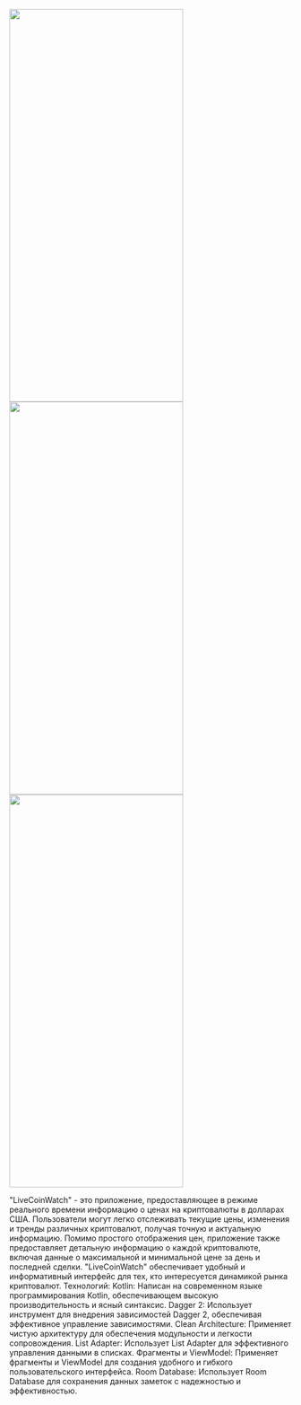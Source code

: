 <img src="https://github.com/KanatBayalbayev/LiveCoinWatch/assets/115481348/3be35dd3-e7b5-43a6-b162-229743924183" width="310" height="700"><img src="https://github.com/KanatBayalbayev/LiveCoinWatch/assets/115481348/e52c44aa-1553-4ce7-97e4-a1285685a1db" width="310" height="700">
<img src="https://github.com/KanatBayalbayev/LiveCoinWatch/assets/115481348/37398922-9a85-44e6-82e9-086fac81cca2" width="310" height="700"> 



"LiveCoinWatch" - это приложение, предоставляющее в режиме реального времени информацию о ценах на криптовалюты в долларах США. Пользователи могут легко отслеживать текущие цены, изменения и тренды различных криптовалют, получая точную и актуальную информацию. Помимо простого отображения цен, приложение также предоставляет детальную информацию о каждой криптовалюте, включая данные о максимальной и минимальной цене за день и последней сделки. "LiveCoinWatch" обеспечивает удобный и информативный интерфейс для тех, кто интересуется динамикой рынка криптовалют.
Технологий:
Kotlin: Написан на современном языке программирования Kotlin, обеспечивающем высокую производительность и ясный синтаксис.
Dagger 2: Использует инструмент для внедрения зависимостей Dagger 2, обеспечивая эффективное управление зависимостями.
Clean Architecture: Применяет чистую архитектуру для обеспечения модульности и легкости сопровождения.
List Adapter: Использует List Adapter для эффективного управления данными в списках.
Фрагменты и ViewModel: Применяет фрагменты и ViewModel для создания удобного и гибкого пользовательского интерфейса.
Room Database: Использует Room Database для сохранения данных заметок с надежностью и эффективностью.
